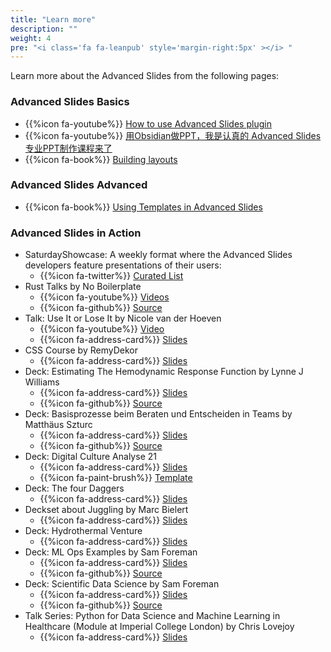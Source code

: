 ```yaml
---
title: "Learn more"
description: ""
weight: 4
pre: "<i class='fa fa-leanpub' style='margin-right:5px' ></i> "
---
```


Learn more about the Advanced Slides from the following pages:

### Advanced Slides Basics

- {{%icon fa-youtube%}} [How to use Advanced Slides plugin](https://www.youtube.com/watch?v=LtBK_iNcVEQ)
- {{%icon fa-youtube%}} [用Obsidian做PPT，我是认真的 Advanced Slides 专业PPT制作课程来了](https://www.bilibili.com/video/BV1kF411F7Pc)
- {{%icon fa-book%}} [Building layouts](https://forum.obsidian.md/t/advanced-slides-snippets-showcases/29529/2?u=mszturc)

### Advanced Slides Advanced

- {{%icon fa-book%}} [Using Templates in Advanced Slides](https://github.com/MSzturc/advanced-slides-consult-template)

### Advanced Slides in Action
- SaturdayShowcase: A weekly format where the Advanced Slides developers feature presentations of their users:
    - {{%icon fa-twitter%}} [Curated List](https://twitter.com/search?q=%23SaturdayShowcase%20%40AdvancedSlides&src=typed_query&f=live)
- Rust Talks by No Boilerplate
    - {{%icon fa-youtube%}} [Videos](https://www.youtube.com/watch?v=IA4q0lzmyfM&list=PLZaoyhMXgBzoM9bfb5pyUOT3zjnaDdSEP)
    - {{%icon fa-github%}} [Source](https://github.com/0atman/noboilerplate/tree/main/scripts)
- Talk: Use It or Lose It by Nicole van der Hoeven
    - {{%icon fa-youtube%}} [Video](https://www.youtube.com/watch?v=SMNSUs6ffnE)
    - {{%icon fa-address-card%}} [Slides](https://slides.nicolevanderhoeven.com/2022-use-it-or-lose-it/)
- CSS Course by RemyDekor
    - {{%icon fa-address-card%}} [Slides](https://htmlpreview.github.io/?https://github.com/RemyDekor/CSS-course-beginner/blob/main/index.html#/)
- Deck: Estimating The Hemodynamic Response Function by Lynne J Williams
    - {{%icon fa-address-card%}} [Slides](https://lynnejwilliams.io/hrf_estimation/)
    - {{%icon fa-github%}} [Source](https://raw.githubusercontent.com/MSzturc/hrf_estimation/main/hrf_estimation.md)
- Deck: Basisprozesse beim Beraten und Entscheiden in Teams by Matthäus Szturc
    - {{%icon fa-address-card%}} [Slides](https://mszturc.github.io/obsidian-advanced-slides/examples/consult)
    - {{%icon fa-github%}} [Source](https://raw.githubusercontent.com/MSzturc/advanced-slides-consult-template/main/Presentation.md)
- Deck: Digital Culture Analyse 21
    - {{%icon fa-address-card%}} [Slides](https://digitalculture2122.github.io/)
    - {{%icon fa-paint-brush%}} [Template](https://forum.obsidian.md/t/advanced-slides-snippets-showcases/29529/2?u=mszturc)
- Deck: The four Daggers
    - {{%icon fa-address-card%}} [Slides](https://o-oayda.github.io/four-daggers-presentation/)
- Deckset about Juggling by Marc Bielert
    - {{%icon fa-address-card%}} [Slides](https://abhuva.github.io/presentations/#/)
- Deck: Hydrothermal Venture
    - {{%icon fa-address-card%}} [Slides](https://zxspectrummy.github.io/vent-map/#/)
- Deck: ML Ops Examples by Sam Foreman
    - {{%icon fa-address-card%}} [Slides](https://saforem2.github.io/mlops/#/)
    - {{%icon fa-github%}} [Source](https://raw.githubusercontent.com/saforem2/mlops/main/slides.md)
- Deck: Scientific Data Science by Sam Foreman
    - {{%icon fa-address-card%}} [Slides](https://saforem2.github.io/anl-job-talk/#/)
    - {{%icon fa-github%}} [Source](https://raw.githubusercontent.com/saforem2/anl-job-talk/main/slides.md)
- Talk Series: Python for Data Science and Machine Learning in Healthcare (Module at Imperial College London) by Chris Lovejoy
	- {{%icon fa-address-card%}} [Slides](https://www.chrislovejoy.me/imperial)

